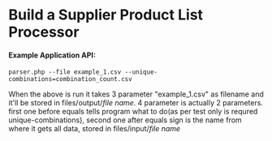 # Build a Supplier Product List Processor

#### Example Application API:
`parser.php --file example_1.csv --unique-combinations=combination_count.csv`

When the above is run it takes 3 parameter "example_1.csv" as filename and it'll be stored in files/output/*file name*. 4 parameter is actually 2 parameters. first one before equals tells program what to do(as per test only is requred unique-combinations), second one after equals sign is the name from where it gets all data, stored in files/input/*file name*